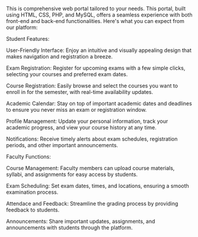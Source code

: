 This is comprehensive web portal tailored to your needs. This portal, built using HTML, CSS, PHP, and MySQL, offers a seamless experience with both front-end and back-end functionalities. Here's what you can expect from our platform:

Student Features:

User-Friendly Interface: Enjoy an intuitive and visually appealing design that makes navigation and registration a breeze.

Exam Registration: Register for upcoming exams with a few simple clicks, selecting your courses and preferred exam dates.

Course Registration: Easily browse and select the courses you want to enroll in for the semester, with real-time availability updates.

Academic Calendar: Stay on top of important academic dates and deadlines to ensure you never miss an exam or registration window.

Profile Management: Update your personal information, track your academic progress, and view your course history at any time.

Notifications: Receive timely alerts about exam schedules, registration periods, and other important announcements.

Faculty Functions:

Course Management: Faculty members can upload course materials, syllabi, and assignments for easy access by students.

Exam Scheduling: Set exam dates, times, and locations, ensuring a smooth examination process.

Attendace and Feedback: Streamline the grading process by providing feedback to students.

Announcements: Share important updates, assignments, and announcements with students through the platform.
